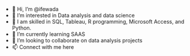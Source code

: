 - 👋 Hi, I’m @ifewada
- 👀 I’m interested in Data analysis and data science
- 🌱 I am skilled in SQL, Tableau, R programming, Microsoft Access, and Python. 
- 🌱 I’m currently learning SAAS
- 💞️ I’m looking to collaborate on data analysis projects
- 📫 Connect with me here

<!---
ifewada/ifewada is a ✨ special ✨ repository because its `README.md` (this file) appears on your GitHub profile.
You can click the Preview link to take a look at your changes.
--->
